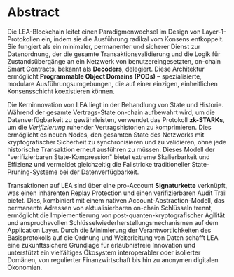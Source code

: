 # Abstract

Die LEA-Blockchain leitet einen Paradigmenwechsel im Design von Layer-1-Protokollen ein, indem sie die Ausführung radikal vom Konsens entkoppelt. Sie fungiert als ein minimaler, permanenter und sicherer Dienst zur Datenordnung, der die gesamte Transaktionsvalidierung und die Logik für Zustandsübergänge an ein Netzwerk von benutzereingesetzten, on-chain Smart Contracts, bekannt als **Decoders**, delegiert. Diese Architektur ermöglicht **Programmable Object Domains (PODs)** – spezialisierte, modulare Ausführungsumgebungen, die auf einer einzigen, einheitlichen Konsensschicht koexistieren können.

Die Kerninnovation von LEA liegt in der Behandlung von State und Historie. Während der gesamte Vertrags-State on-chain aufbewahrt wird, um die Datenverfügbarkeit zu gewährleisten, verwendet das Protokoll **zk-STARKs**, um die *Verifizierung* ruhender Vertragshistorien zu komprimieren. Dies ermöglicht es neuen Nodes, den gesamten State des Netzwerks mit kryptografischer Sicherheit zu synchronisieren und zu validieren, ohne jede historische Transaktion erneut ausführen zu müssen. Dieses Modell der "verifizierbaren State-Kompression" bietet extreme Skalierbarkeit und Effizienz und vermeidet gleichzeitig die Fallstricke traditioneller State-Pruning-Systeme bei der Datenverfügbarkeit.

Transaktionen auf LEA sind über eine pro-Account **Signaturkette** verknüpft, was einen inhärenten Replay Protection und einen verifizierbaren Audit Trail bietet. Dies, kombiniert mit einem nativen Account-Abstraction-Modell, das permanente Adressen von aktualisierbaren on-chain Schlüsseln trennt, ermöglicht die Implementierung von post-quanten-kryptografischer Agilität und anspruchsvollen Schlüsselwiederherstellungsmechanismen auf dem Application Layer. Durch die Minimierung der Verantwortlichkeiten des Basisprotokolls auf die Ordnung und Weiterleitung von Daten schafft LEA eine zukunftssichere Grundlage für erlaubnisfreie Innovation und unterstützt ein vielfältiges Ökosystem interoperabler oder isolierter Domänen, von regulierter Finanzwirtschaft bis hin zu anonymen digitalen Ökonomien.
